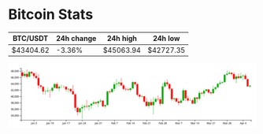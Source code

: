 # Bitcoin Stats

BTC/USDT|24h change|24h high|24h low|
|---|---|---|---|
|$43404.62|-3.36%|$45063.94|$42727.35|

<img src="./chart.svg">
